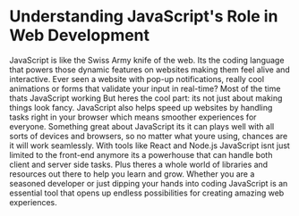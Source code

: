 # Understanding JavaScript's Role in Web Development

JavaScript is like the Swiss Army knife of the web. Its the coding language that powers those dynamic features on websites making them feel alive and interactive. Ever seen a website with pop-up notifications,  really cool animations or forms that validate your input in real-time? Most of the time thats JavaScript working But heres the cool part: its not just about making things look fancy. JavaScript also helps speed up websites by handling tasks right in your browser which means smoother experiences for everyone. Something great about JavaScript its it can plays well with all sorts of devices and browsers, so no matter what youre using, chances are it will work seamlessly. With tools like React and Node.js JavaScript isnt just limited to the front-end anymore its a powerhouse that can handle both client and server side tasks. Plus theres a whole world of libraries and resources out there to help you learn and grow. Whether you are a seasoned developer or just dipping your hands into coding JavaScript is an essential tool that opens up endless possibilities for creating amazing web experiences.
